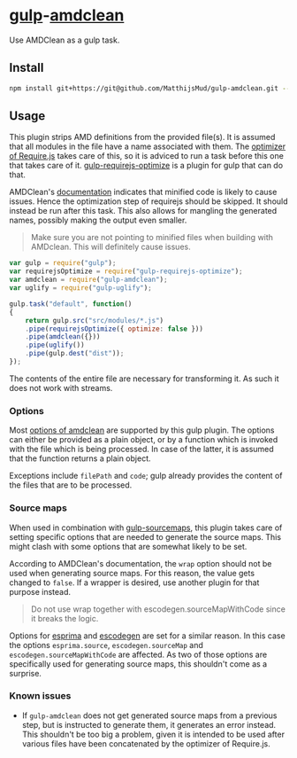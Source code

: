 # [gulp](https://github.com/gulpjs/gulp)-[amdclean](https://github.com/gfranko/amdclean)
Use AMDClean as a gulp task. 

## Install
```sh
npm install git+https://git@github.com/MatthijsMud/gulp-amdclean.git --save-dev
```

## Usage
This plugin strips AMD definitions from the provided file(s). It is assumed that all modules in the file have a name associated with them. The [optimizer of Require.js](https://github.com/requirejs/r.js) takes care of this, so it is adviced to run a task before this one that takes care of it. [gulp-requirejs-optimize]() is a plugin for gulp that can do that.

AMDClean's [documentation](https://github.com/gfranko/amdclean#faq) indicates that minified code is likely to cause issues. Hence the optimization step of requirejs should be skipped. It should instead be run after this task. This also allows for mangling the generated names, possibly making the output even smaller.
> Make sure you are not pointing to minified files when building with AMDclean. This will definitely cause issues.

```js
var gulp = require("gulp");
var requirejsOptimize = require("gulp-requirejs-optimize");
var amdclean = require("gulp-amdclean");
var uglify = require("gulp-uglify");

gulp.task("default", function()
{
	return gulp.src("src/modules/*.js")
	.pipe(requirejsOptimize({ optimize: false }))
	.pipe(amdclean({}))
	.pipe(uglify())
	.pipe(gulp.dest("dist"));
});
```

The contents of the entire file are necessary for transforming it. As such it does not work with streams.

### Options
Most [options of amdclean](https://github.com/gfranko/amdclean#options) are supported by this gulp plugin. The options can either be provided as a plain object, or by a function which is invoked with the file which is being processed. In case of the latter, it is assumed that the function returns a plain object.

Exceptions include `filePath` and `code`; gulp already provides the content of the files that are to be processed.

### Source maps
When used in combination with [gulp-sourcemaps](https://github.com/gulp-sourcemaps/gulp-sourcemaps), this plugin takes care of setting specific options that are needed to generate the source maps. This might clash with some options that are somewhat likely to be set. 

According to AMDClean's documentation, the `wrap` option should not be used when generating source maps. For this reason, the value gets changed to `false`. If a wrapper is desired, use another plugin for that purpose instead.
> Do not use wrap together with escodegen.sourceMapWithCode since it breaks the logic.

Options for [esprima](https://github.com/jquery/esprima/) and [escodegen](https://github.com/estools/escodegen) are set for a similar reason. In this case the options `esprima.source`, `escodegen.sourceMap` and `escodegen.sourceMapWithCode` are affected. As two of those options are specifically used for generating source maps, this shouldn't come as a surprise.

### Known issues
- If `gulp-amdclean` does not get generated source maps from a previous step, but is instructed to generate them, it generates an error instead. This shouldn't be too big a problem, given it is intended to be used after various files have been concatenated by the optimizer of Require.js.
